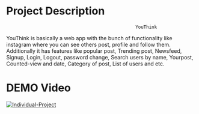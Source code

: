 # Project Description
                                                    YouThink
YouThink is basically a web app with the bunch of functionality like instagram where you can see others post, profile and follow them.
Additionally it has features like popular post, Trending post, Newsfeed, Signup, Login, Logout, password change, Search users by name, Yourpost, 
Counted-view and date, Category of post, List of users and etc.

# DEMO Video
[![Individual-Project](https://img.youtube.com/vi/8rhw5BFpTf4&t=338s)](https://www.youtube.com/watch?v=8rhw5BFpTf4&t=338s)
